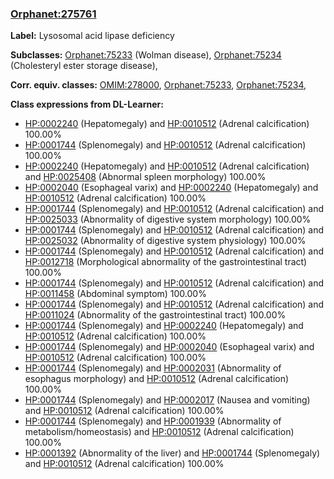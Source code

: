 
### [Orphanet:275761](http://www.orpha.net/ORDO/Orphanet_275761)
**Label:** Lysosomal acid lipase deficiency

**Subclasses:** [Orphanet:75233](http://www.orpha.net/ORDO/Orphanet_75233) (Wolman disease), [Orphanet:75234](http://www.orpha.net/ORDO/Orphanet_75234) (Cholesteryl ester storage disease), 

**Corr. equiv. classes:** [OMIM:278000](http://purl.obolibrary.org/obo/OMIM_278000), [Orphanet:75233](http://www.orpha.net/ORDO/Orphanet_75233), [Orphanet:75234](http://www.orpha.net/ORDO/Orphanet_75234), 

**Class expressions from DL-Learner:**

- [HP:0002240](http://purl.obolibrary.org/obo/HP_0002240) (Hepatomegaly) and [HP:0010512](http://purl.obolibrary.org/obo/HP_0010512) (Adrenal calcification) 100.00%
- [HP:0001744](http://purl.obolibrary.org/obo/HP_0001744) (Splenomegaly) and [HP:0010512](http://purl.obolibrary.org/obo/HP_0010512) (Adrenal calcification) 100.00%
- [HP:0002240](http://purl.obolibrary.org/obo/HP_0002240) (Hepatomegaly) and [HP:0010512](http://purl.obolibrary.org/obo/HP_0010512) (Adrenal calcification) and [HP:0025408](http://purl.obolibrary.org/obo/HP_0025408) (Abnormal spleen morphology) 100.00%
- [HP:0002040](http://purl.obolibrary.org/obo/HP_0002040) (Esophageal varix) and [HP:0002240](http://purl.obolibrary.org/obo/HP_0002240) (Hepatomegaly) and [HP:0010512](http://purl.obolibrary.org/obo/HP_0010512) (Adrenal calcification) 100.00%
- [HP:0001744](http://purl.obolibrary.org/obo/HP_0001744) (Splenomegaly) and [HP:0010512](http://purl.obolibrary.org/obo/HP_0010512) (Adrenal calcification) and [HP:0025033](http://purl.obolibrary.org/obo/HP_0025033) (Abnormality of digestive system morphology) 100.00%
- [HP:0001744](http://purl.obolibrary.org/obo/HP_0001744) (Splenomegaly) and [HP:0010512](http://purl.obolibrary.org/obo/HP_0010512) (Adrenal calcification) and [HP:0025032](http://purl.obolibrary.org/obo/HP_0025032) (Abnormality of digestive system physiology) 100.00%
- [HP:0001744](http://purl.obolibrary.org/obo/HP_0001744) (Splenomegaly) and [HP:0010512](http://purl.obolibrary.org/obo/HP_0010512) (Adrenal calcification) and [HP:0012718](http://purl.obolibrary.org/obo/HP_0012718) (Morphological abnormality of the gastrointestinal tract) 100.00%
- [HP:0001744](http://purl.obolibrary.org/obo/HP_0001744) (Splenomegaly) and [HP:0010512](http://purl.obolibrary.org/obo/HP_0010512) (Adrenal calcification) and [HP:0011458](http://purl.obolibrary.org/obo/HP_0011458) (Abdominal symptom) 100.00%
- [HP:0001744](http://purl.obolibrary.org/obo/HP_0001744) (Splenomegaly) and [HP:0010512](http://purl.obolibrary.org/obo/HP_0010512) (Adrenal calcification) and [HP:0011024](http://purl.obolibrary.org/obo/HP_0011024) (Abnormality of the gastrointestinal tract) 100.00%
- [HP:0001744](http://purl.obolibrary.org/obo/HP_0001744) (Splenomegaly) and [HP:0002240](http://purl.obolibrary.org/obo/HP_0002240) (Hepatomegaly) and [HP:0010512](http://purl.obolibrary.org/obo/HP_0010512) (Adrenal calcification) 100.00%
- [HP:0001744](http://purl.obolibrary.org/obo/HP_0001744) (Splenomegaly) and [HP:0002040](http://purl.obolibrary.org/obo/HP_0002040) (Esophageal varix) and [HP:0010512](http://purl.obolibrary.org/obo/HP_0010512) (Adrenal calcification) 100.00%
- [HP:0001744](http://purl.obolibrary.org/obo/HP_0001744) (Splenomegaly) and [HP:0002031](http://purl.obolibrary.org/obo/HP_0002031) (Abnormality of esophagus morphology) and [HP:0010512](http://purl.obolibrary.org/obo/HP_0010512) (Adrenal calcification) 100.00%
- [HP:0001744](http://purl.obolibrary.org/obo/HP_0001744) (Splenomegaly) and [HP:0002017](http://purl.obolibrary.org/obo/HP_0002017) (Nausea and vomiting) and [HP:0010512](http://purl.obolibrary.org/obo/HP_0010512) (Adrenal calcification) 100.00%
- [HP:0001744](http://purl.obolibrary.org/obo/HP_0001744) (Splenomegaly) and [HP:0001939](http://purl.obolibrary.org/obo/HP_0001939) (Abnormality of metabolism/homeostasis) and [HP:0010512](http://purl.obolibrary.org/obo/HP_0010512) (Adrenal calcification) 100.00%
- [HP:0001392](http://purl.obolibrary.org/obo/HP_0001392) (Abnormality of the liver) and [HP:0001744](http://purl.obolibrary.org/obo/HP_0001744) (Splenomegaly) and [HP:0010512](http://purl.obolibrary.org/obo/HP_0010512) (Adrenal calcification) 100.00%


